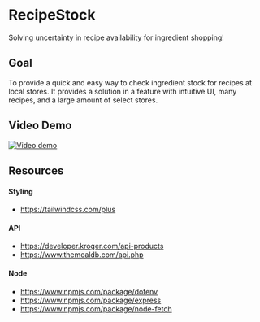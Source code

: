 # RecipeStock
Solving uncertainty in recipe availability for ingredient shopping!

## Goal
To provide a quick and easy way to check ingredient stock for recipes at local stores.
It provides a solution in a feature with intuitive UI, many recipes, and a large amount of select stores.

## Video Demo
[![Video demo](https://img.youtube.com/vi/acGKT1fxSwM/0.jpg)](https://www.youtube.com/watch?v=acGKT1fxSwM)

## Resources
#### Styling
* https://tailwindcss.com/plus

#### API
* https://developer.kroger.com/api-products
* https://www.themealdb.com/api.php

#### Node
* https://www.npmjs.com/package/dotenv
* https://www.npmjs.com/package/express
* https://www.npmjs.com/package/node-fetch
